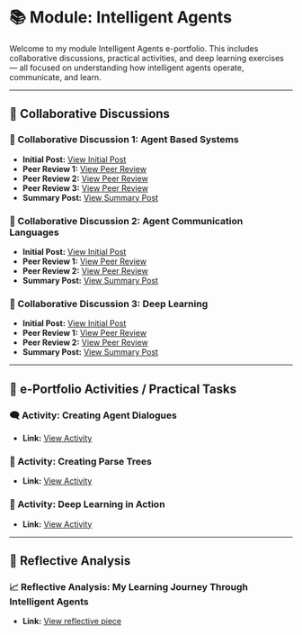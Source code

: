 # 📚 Module: Intelligent Agents 

Welcome to my module Intelligent Agents e-portfolio. This includes collaborative discussions, practical activities, and deep learning exercises — all focused on understanding how intelligent agents operate, communicate, and learn.

---

## 🔹 Collaborative Discussions

### 📘 Collaborative Discussion 1: Agent Based Systems  
- **Initial Post:** [View Initial Post](./DiscussionPosts/IA_InitialPost1.pdf)
- **Peer Review 1:** [View Peer Review](./DiscussionPosts/C1PR1.md)
- **Peer Review 2:** [View Peer Review](./DiscussionPosts/C1PR2.md) 
- **Peer Review 3:** [View Peer Review](./DiscussionPosts/C1PR3.md) 
- **Summary Post:** [View Summary Post](./DiscussionPosts/IA_SummaryPost1.pdf)

### 📘 Collaborative Discussion 2: Agent Communication Languages  
- **Initial Post:** [View Initial Post](./DiscussionPosts/IA_InitialPost2.md)  
- **Peer Review 1:** [View Peer Review](./DiscussionPosts/IA_PeerReview2_1.md)  
- **Peer Review 2:** [View Peer Review](./DiscussionPosts/IA_PeerReview2_2.md)  
- **Summary Post:** [View Summary Post](./DiscussionPosts/IA_SummaryPost2.md)

### 📘 Collaborative Discussion 3: Deep Learning  
- **Initial Post:** [View Initial Post](./DiscussionPosts/IA_InitialPost3.md)  
- **Peer Review 1:** [View Peer Review](./DiscussionPosts/IA_PeerReview3_1.md)  
- **Peer Review 2:** [View Peer Review](./DiscussionPosts/IA_PeerReview3_2.md)  
- **Summary Post:** [View Summary Post](./DiscussionPosts/IA_SummaryPost3.md)

---

## 🔹 e-Portfolio Activities / Practical Tasks

### 🗨️ Activity: Creating Agent Dialogues  
- **Link:** [View Activity](./Activities/Creating_Agent_Dialogues.pdf)

### 🌳 Activity: Creating Parse Trees  
- **Link:** [View Activity](./Activities/Creating_Parse_Trees.pdf)

### 🧠 Activity: Deep Learning in Action  
- **Link:** [View Activity](./Activities/Deep_Learning_in_Action.pdf)

---

## 🔹 Reflective Analysis

### 📈 Reflective Analysis: My Learning Journey Through Intelligent Agents 
- **Link:** [View reflective piece](./reflective%20piece.docx.pdf)


